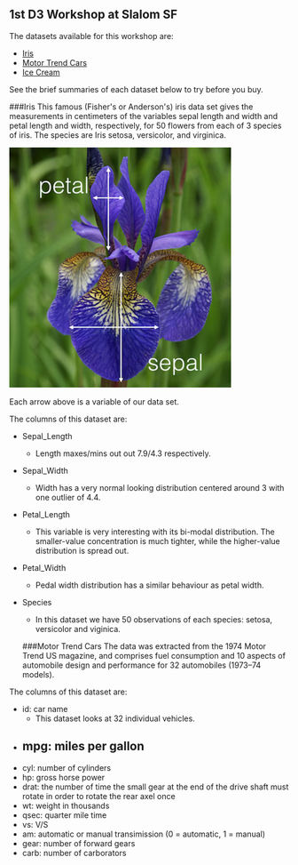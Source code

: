 ## 1st D3 Workshop at Slalom SF

The datasets available for this workshop are:
* [Iris](https://github.com/rcrocker13/Slalom-SF-D3-Workshop-v0.0.0/blob/master/data/iris.csv)
* [Motor Trend Cars](https://github.com/rcrocker13/Slalom-SF-D3-Workshop-v0.0.0/blob/master/data/mtcars.csv)
* [Ice Cream](https://github.com/rcrocker13/Slalom-SF-D3-Workshop-v0.0.0/blob/master/data/Icecream.csv)

See the brief summaries of each dataset below to try before you buy.

###Iris
This famous (Fisher's or Anderson's) iris data set gives the measurements in centimeters of the variables sepal length and width and petal length and width, respectively, for 50 flowers from each of 3 species of iris. The species are Iris setosa, versicolor, and virginica.

![Multi-plot of Iris dataset](https://github.com/rcrocker13/Slalom-SF-D3-Workshop-v0.0.0/blob/master/images/iris.png?raw=true)

Each arrow above is a variable of our data set.

The columns of this dataset are:
- Sepal_Length
  - Length maxes/mins out out 7.9/4.3 respectively.
- Sepal_Width
  - Width has a very normal looking distribution centered around 3 with one outlier of 4.4.
- Petal_Length
  - This variable is very interesting with its bi-modal distribution. The smaller-value concentration is much tighter, while the higher-value distribution is spread out.
- Petal_Width
  - Pedal width distribution has a similar behaviour as petal width.
- Species
  - In this dataset we have 50 observations of each species: setosa, versicolor and viginica.

  ###Motor Trend Cars
  The data was extracted from the 1974 Motor Trend US magazine, and comprises fuel consumption and 10 aspects of automobile design and performance for 32 automobiles (1973–74 models).

The columns of this dataset are:
- id: car name
  - This dataset looks at 32 individual vehicles.
- mpg: miles per gallon
  -
- cyl: number of cylinders
- hp: gross horse power
- drat: the number of time the small gear at the end of the drive shaft must rotate in order to rotate the rear axel once
- wt: weight in thousands
- qsec: quarter mile time
- vs: V/S
- am: automatic or manual transimission (0 = automatic, 1 = manual)
- gear: number of forward gears
- carb: number of carborators